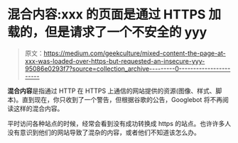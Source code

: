 # 混合内容:xxx 的页面是通过 HTTPS 加载的，但是请求了一个不安全的 yyy

> 原文：<https://medium.com/geekculture/mixed-content-the-page-at-xxx-was-loaded-over-https-but-requested-an-insecure-yyy-95086e0293f7?source=collection_archive---------0----------------------->

**混合内容**是指通过 HTTP 在 HTTPS 上通信的网站提供的资源(图像、样式、脚本)。直到现在，你只收到了一个警告，但根据谷歌的公告，Googlebot 将不再阅读这样的混合内容。

平时访问各种站点的时候，经常会看到没有成功转换成 https 的站点。也许许多人没有意识到他们的网站导致了混杂的内容，或者他们不知道该怎么办。